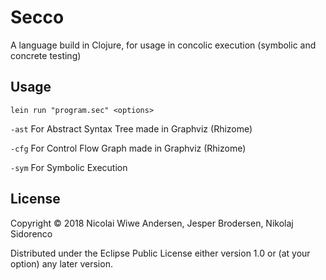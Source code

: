 # Secco

A language build in Clojure, for usage in concolic execution (symbolic and concrete testing)

## Usage
```lein run "program.sec" <options>```

```-ast``` For Abstract Syntax Tree made in Graphviz (Rhizome)

```-cfg``` For Control Flow Graph made in Graphviz (Rhizome)

```-sym``` For Symbolic Execution


## License

Copyright © 2018 Nicolai Wiwe Andersen, Jesper Brodersen, Nikolaj Sidorenco

Distributed under the Eclipse Public License either version 1.0 or (at
your option) any later version.

